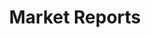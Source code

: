---
title: "Market Reports"
description: "iot.eclipse.org is all about getting the M2M developers involved in what is happening in the different Eclipse projects"
icon: "bar-chart-2"
layout: "resources-sub-section"
weight: 6
---